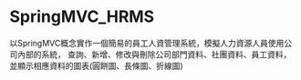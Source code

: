 # SpringMVC_HRMS
以SpringMVC概念實作一個簡易的員工人資管理系統，模擬人力資源人員使用公司內部的系統，
查詢、新增、修改與刪除公司部門資料、社團資料、員工資料，
並顯示相應資料的圖表(圓餅圖、長條圖、折線圖)
